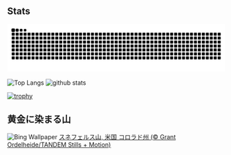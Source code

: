 ## Stats
<picture>
  <source media="(prefers-color-scheme: dark)" srcset="https://raw.githubusercontent.com/ba230t/ba230t/output/github-contribution-grid-snake-dark.svg">
  <source media="(prefers-color-scheme: light)" srcset="https://raw.githubusercontent.com/ba230t/ba230t/output/github-contribution-grid-snake.svg">
  <img alt="github contribution grid snake animation" src="https://raw.githubusercontent.com/ba230t/ba230t/output/github-contribution-grid-snake.svg">
</picture>

<p align="left">
  <img alt="Top Langs" height="150px" src="https://github-readme-stats.vercel.app/api/top-langs/?username=ba230t&layout=compact&theme=transparent" />
  <img alt="github stats" height="150px" src="https://github-readme-stats.vercel.app/api?username=ba230t&theme=transparent" />
</p>

[![trophy](https://github-profile-trophy.vercel.app/?username=ba230t&theme=transparent&column=7)](https://github.com/ryo-ma/github-profile-trophy)


<!-- Bing Wallpaper Start -->
## 黄金に染まる山
![Bing Wallpaper](https://www.bing.com/th?id=OHR.RidgwayAspens_JA-JP7797192109_1920x1080.jpg&rf=LaDigue_1920x1080.jpg&pid=hp)
[スネフェルス山, 米国 コロラド州 (© Grant Ordelheide/TANDEM Stills + Motion)](https://www.bing.com/search?q=%E3%82%B9%E3%83%8D%E3%83%95%E3%82%A7%E3%83%AB%E3%82%B9%E5%B1%B1+%E3%82%B3%E3%83%AD%E3%83%A9%E3%83%89%E5%B7%9E&form=hpcapt&filters=HpDate%3a%2220251006_1500%22)
<!-- Bing Wallpaper End -->
